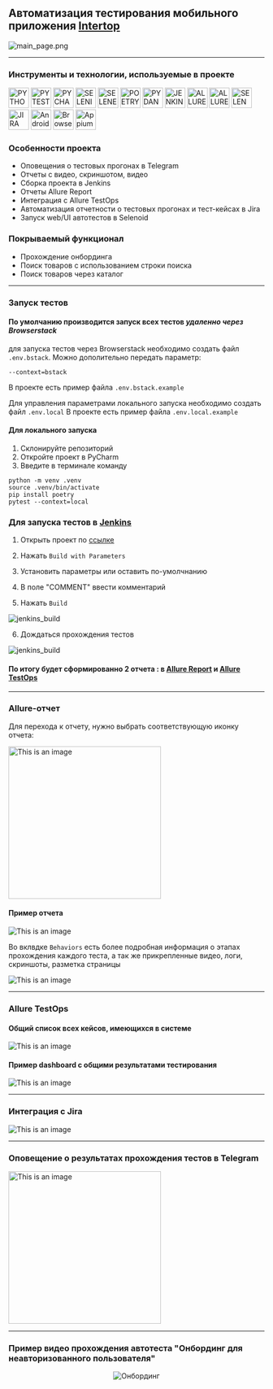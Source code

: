 ## Автоматизация тестирования мобильного приложения [Intertop](https://play.google.com/store/apps/details?id=ua.mad.intertop&hl=en_US)

![main_page.png](resources/intertop.png)

----

### Инструменты и технологии, используемые в проекте
<p>
<a href="https://www.python.org/"><img src="resources/img/python.png" width="40" height="40"  alt="PYTHON"/></a>
<a href="https://docs.pytest.org/en/"><img src="resources/img/pytest.png" width="40" height="40"  alt="PYTEST"/></a>
<a href="https://www.jetbrains.com/pycharm/"><img src="resources/img/pycharm.png" width="40" height="40"  alt="PYCHARM"/></a>
<a href="https://www.selenium.dev/"><img src="resources/img/selenium.png" width="40" height="40"  alt="SELENIUM"/></a>
<a href="https://github.com/yashaka/selene/"><img src="resources/img/selene.png" width="40" height="40"  alt="SELENE"/></a>
<a href="https://python-poetry.org/"><img src="resources/img/poetry.png" width="40" height="40"  alt="POETRY"/></a>
<a href="https://docs.pydantic.dev/latest/"><img src="resources/img/pydantic.png" width="40" height="40"  alt="PYDANTIC"/></a>
<a href="https://www.jenkins.io/"><img src="resources/img/jenkins.png" width="40" height="40"  alt="JENKINS"/></a>
<a href="https://allurereport.org/"><img src="resources/img/allure_report.png" width="40" height="40"  alt="ALLUREREPORT"/></a>
<a href="https://qameta.io/"><img src="resources/img/allure_testops.png" width="40" height="40"  alt="ALLURETESTOPS"/></a>
<a href="https://aerokube.com/selenoid/"><img src="resources/img/selenoid.png" width="40" height="40"  alt="SELENOID"/></a>
<a href="https://www.atlassian.com/software/jira"><img src="resources/img/jira.png" width="40" height="40"  alt="JIRA"/></a>
<a href="https://developer.android.com/studio"><img title="Android Studio" src="resources/img/android-studio.png" width="40px"/></a>
<a href="https://www.browserstack.com/"><img title="Browserstack" src="resources/img/Browserstack.svg" width="40px"/></a>
<a href="https://appium.io/docs/en/2.4/"><img src="resources/img/appium.png" width="40px"  alt="Appium"/></a>
</p>

### Особенности проекта

* Оповещения о тестовых прогонах в Telegram
* Отчеты с видео, скриншотом, видео
* Сборка проекта в Jenkins
* Отчеты Allure Report
* Интеграция с Allure TestOps
* Автоматизация отчетности о тестовых прогонах и тест-кейсах в Jira
* Запуск web/UI автотестов в Selenoid


### Покрываемый функционал
- Прохождение онбординга
- Поиск товаров с использованием строки поиска 
- Поиск товаров через каталог
----    

### Запуск тестов
#### По умолчанию производится запуск всех тестов *удаленно через Browserstack*
для запуска тестов через Browserstack необходимо создать файл `.env.bstack`.
Можно дополительно передать параметр:
```
--context=bstack 
```
В проекте есть пример файла `.env.bstack.example`

Для управления параметрами локального запуска необходимо создать файл `.env.local`
В проекте есть пример файла `.env.local.example`

#### Для локального запуска
1. Склонируйте репозиторий
2. Откройте проект в PyCharm
3. Введите в терминале команду

``` 
python -m venv .venv
source .venv/bin/activate
pip install poetry
pytest --context=local
```

### Для запуска тестов в [Jenkins](https://jenkins.autotests.cloud/job/008-o11ra-intertop_diplom/)


1. Открыть проект по [ссылке](https://jenkins.autotests.cloud/job/008-o11ra-intertop_diplom/)

2. Нажать `Build with Parameters`

3. Установить параметры или оставить по-умолчнанию 

4. В поле "COMMENT" ввести комментарий

5. Нажать `Build`

![jenkins_build](resources/jenkins_build.png)

6. Дождаться прохождения тестов


![jenkins_build](resources/tests_are_running.png)


#### По итогу будет сформированно 2 отчета : в [Allure Report](https://jenkins.autotests.cloud/job/008-o11ra-intertop_diplom/12/allure/) и [Allure TestOps](https://allure.autotests.cloud/project/3985/dashboards)


----


### Allure-отчет


Для перехода к отчету, нужно выбрать соответствующую иконку отчета:


<img alt="This is an image" height="300" src="resources/allure_running.png"/>


#### Пример отчета 


![This is an image](resources/allure_result.png)


Во вклвдке `Behaviors` есть более подробная информация о этапах прохождения каждого теста, а так же прикрепленные видео, логи, скриншоты, разметка страницы


![This is an image](resources/attachments.png)


----

### Allure TestOps

#### Общий список всех кейсов, имеющихся в системе
![This is an image](resources/test_cases.png)

#### Пример dashboard с общими результатами тестирования
![This is an image](resources/dashboard.png)

----
### Интеграция с Jira

[//]: # (<img alt="This is an image" height="300" src="resources/jira.png"/>)

![This is an image](resources/jira.png)

----
### Оповещение о результатах прохождения тестов в Telegram

<img alt="This is an image" height="300" src="resources/telegram_tests.png"/>

----
### Пример видео прохождения автотеста "Онбординг для неавторизованного пользователя"
<div align="center">
  <img src="resources/onboarding.gif" alt="Онбординг">
</div>

